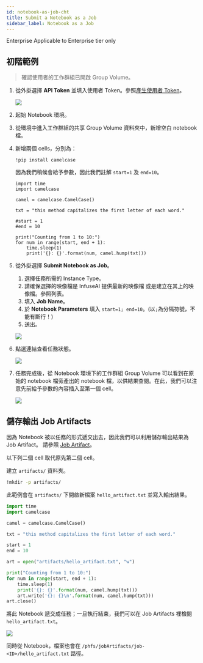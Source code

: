 ```yaml
---
id: notebook-as-job-cht
title: Submit a Notebook as a Job
sidebar_label: Notebook as a Job
---
```


<div class="ee-only tooltip">Enterprise
  <span class="tooltiptext">Applicable to Enterprise tier only</span>
</div>

## 初階範例

> 確認使用者的工作群組已開啟 Group Volume。

1. 從外掛選擇 **API Token** 並填入使用者 Token。參照[產生使用者 Token](../tasks/api-token)。
   
    ![](assets/ph-extension-token.png)
2. 起始 Notebook 環境。

3. 從環境中進入工作群組的共享 Group Volume 資料夾中，新增空白 notebook 檔。
4. 新增兩個 cells，分別為：
   
   ```
   !pip install camelcase
   ```

    因為我們稍候會給予參數，因此我們註解 `start=1` 及 `end=10`。

    ```
    import time
    import camelcase

    camel = camelcase.CamelCase()

    txt = "this method capitalizes the first letter of each word."

    #start = 1
    #end = 10

    print("Counting from 1 to 10:")
    for num in range(start, end + 1):
        time.sleep(1)
        print('{}: {}'.format(num, camel.hump(txt)))
    ```



5. 從外掛選擇 **Submit Notebook as Job**。
   
    1.  選擇任務所需的 Instance Type。
    2.  請確保選擇的映像檔是 InfuseAI 提供最新的映像檔 或是建立在其上的映像檔。參照列表。
    3.  填入 **Job Name**。
    4.  於 **Notebook Parameters** 填入 `start=1; end=10`。(以`;`為分隔符號，不能有斷行！)
    5.  送出。

    ![](assets/ph-extension-sub-nb.png)

6. 點選連結查看任務狀態。

    ![](assets/ph-extension-success.png)

7. 任務完成後，從 Notebook 環境下的工作群組 Group Volume 可以看到在原始的 notebook 檔旁產出的 notebook 檔，以供結果查閱。在此，我們可以注意先前給予參數的內容插入至第一個 cell。
   
   ![](assets/nb-as-job-output.png)

## 儲存輸出 Job Artifacts

因為 Notebook 被以任務的形式遞交出去，因此我們可以利用儲存輸出結果為 Job Artifact。 請參照 [Job Artifact](job-artifact-cht)。

以下列二個 cell 取代原先第二個 cell。

建立 `artifacts/` 資料夾。

```bash
!mkdir -p artifacts/
```

此範例會在 `artifacts/` 下開啟新檔案 `hello_artifact.txt` 並寫入輸出結果。

```python
import time
import camelcase

camel = camelcase.CamelCase()

txt = "this method capitalizes the first letter of each word."

start = 1
end = 10

art = open("artifacts/hello_artifact.txt", "w")

print("Counting from 1 to 10:")
for num in range(start, end + 1): 
    time.sleep(1)
    print('{}: {}'.format(num, camel.hump(txt)))
    art.write('{}: {}\n'.format(num, camel.hump(txt)))
art.close()
```

將此 Notebook 遞交成任務；一旦執行結束，我們可以在 Job Artifacts 裡檢閱 `hello_artifact.txt`。

   ![](assets/nb-as-job-using-artifacts.png)

同時從 Notebook，檔案也會在 `/phfs/jobArtifacts/job-<ID>/hello_artifact.txt` 路徑。
